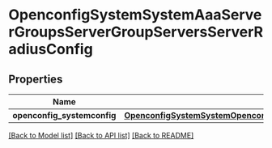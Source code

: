 # OpenconfigSystemSystemAaaServerGroupsServerGroupServersServerRadiusConfig

## Properties
Name | Type | Description | Notes
------------ | ------------- | ------------- | -------------
**openconfig_systemconfig** | [**OpenconfigSystemSystemOpenconfigsystemsystemAaaServergroupsServersRadiusConfig**](OpenconfigSystemSystemOpenconfigsystemsystemAaaServergroupsServersRadiusConfig.md) |  | [optional] 

[[Back to Model list]](../README.md#documentation-for-models) [[Back to API list]](../README.md#documentation-for-api-endpoints) [[Back to README]](../README.md)


